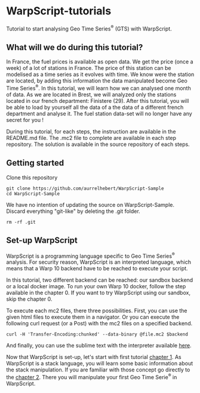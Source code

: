 # WarpScript-tutorials

Tutorial to start analysing Geo Time Series<sup>®</sup> (GTS) with WarpScript.

## What will we do during this tutorial?
In France, the fuel prices is available as open data. We get the price (once a week) of a lot of stations in France. The price of this station can be modelised as a time series as it evolves with time. We know were the station are located, by adding this information the data manipulated become Geo Time Series<sup>®</sup>. In this tutorial, we will learn how we can analysed one month of data. As we are located in Brest, we will analyzed only the stations located in our french department: Finistere (29). After this tutorial, you will be able to load by yourself all the data of a the data of a different french department and analyse it. The fuel station data-set will no longer have any secret for you ! 

During this tutorial, for each steps, the instruction are available in the README.md file. The .mc2 file to complete are available in each step repository. The solution is available in the source repository of each steps.

## Getting started

Clone this repository

```
git clone https://github.com/aurrelhebert/WarpScript-Sample
cd WarpScript-Sample
```

We have no intention of updating the source on WarpScript-Sample. Discard everything "git-like" by deleting the .git folder.

```
rm -rf .git
```

## Set-up WarpScript 

WarpScript is a programming language specific to Geo Time Series<sup>®</sup> analysis. For security reason, WarpScript is an interpreted language, which means that a Warp 10 backend have to be reached to execute your script.

In this tutorial, two different backend can be reached: our sandbox backend or a local docker image. To run your own Warp 10 docker, follow the step available in the chapter 0. If you want to try WarpScript using our sandbox, skip the chapter 0.

To execute each mc2 files, there three possibilities. First, you can use the given html files to execute them in a navigator.
Or you can execute the following curl request (or a Post) with the mc2 files on a specified backend.

```
curl -H 'Transfer-Encoding:chunked' --data-binary @file.mc2 $backend
```

And finally, you can use the sublime text with the interpreter available [here](https://github.com/cityzendata/sublime-warpscript).

Now that WarpScript is set-up, let's start with first tutorial [chapter 1](). As WarpScript is a stack language, you will learn some basic information about the stack manipulation. If you are familiar with those concept go directly to the [chapter 2](). There you will manipulate your first Geo Time Serie<sup>®</sup> in WarpScript.

